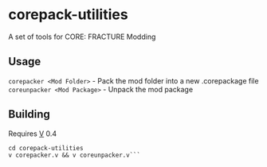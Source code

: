 # corepack-utilities
A set of tools for CORE: FRACTURE Modding

## Usage
`corepacker <Mod Folder>` - Pack the mod folder into a new .corepackage file<br>
`coreunpacker <Mod Package>` - Unpack the mod package

## Building
Requires [V](https://vlang.io/) 0.4

```git clone https://github.com/SUBARCTIC-REALM/corepack-utilities
cd corepack-utilities
v corepacker.v && v coreunpacker.v```
